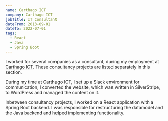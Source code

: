 ```yaml
---
name: Carthago ICT
company: Carthago ICT
jobTitle: IT Consultant
dateFrom: 2013-09-01
dateTo: 2022-07-01
tags:
  - React
  - Java
  - Spring Boot
---
```


I worked for several companies as a consultant, during my employment at [Carthago ICT](https://carthago-ict.nl). These consultancy projects are listed separately in this section.

During my time at Carthago ICT, I set up a Slack environment for communication, I converted the website, which was written in SilverStripe, to WordPress and managed the content on it.

Inbetween consultancy projects, I worked on a React application with a Spring Boot backend. I was responsible for restructuring the datamodel and the Java backend and helped implementing functionality.
